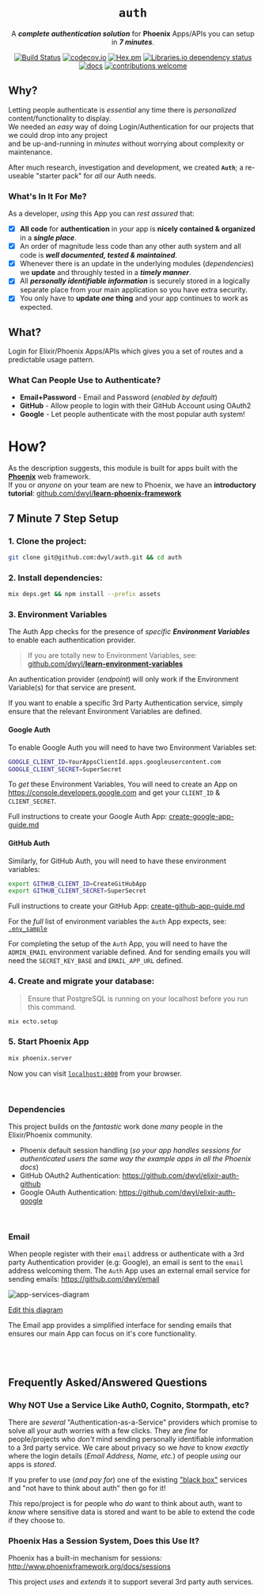 <div align="center">

# `auth`

A ***complete authentication solution*** for **Phoenix** Apps/APIs
you can setup in ***7 minutes***.

[![Build Status](https://img.shields.io/travis/dwyl/fields/master.svg?style=flat-square)](https://travis-ci.org/dwyl/fields)
[![codecov.io](https://img.shields.io/codecov/c/github/dwyl/fields/master.svg?style=flat-square)](http://codecov.io/github/dwyl/fields?branch=master)
[![Hex.pm](https://img.shields.io/hexpm/v/fields?color=brightgreen&style=flat-square)](https://hex.pm/packages/fields)
[![Libraries.io dependency status](https://img.shields.io/librariesio/release/hex/auth?logoColor=brightgreen&style=flat-square)](https://github.com/dwyl/auth/blob/master/mix.exs)
[![docs](https://img.shields.io/badge/docs-maintained-brightgreen?style=flat-square)](https://hexdocs.pm/fields/api-reference.html)
[![contributions welcome](https://img.shields.io/badge/contributions-welcome-brightgreen.svg?style=flat-square)](https://github.com/dwyl/fields/issues)
<!--
[![HitCount](http://hits.dwyl.io/dwyl/fields.svg)](http://hits.dwyl.io/dwyl/fields)
<!-- uncomment when service is working ...
[![Inline docs](http://inch-ci.org/github/dwyl/fields.svg?branch=master&style=flat-square)](http://inch-ci.org/github/dwyl/fields)
-->

</div>

## Why?

Letting people authenticate is *essential* any time
there is _personalized_ content/functionality to display.<br />
We needed an *easy* way of doing Login/Authentication for our projects
that we could drop into any project <br />
and be up-and-running in _minutes_
without worrying about complexity or maintenance.

After much research, investigation and development,
we created **`Auth`**;
a re-useable "starter pack"
for _all_ our Auth needs. <br />



### What's In It For Me?

As a developer, _using_ this App you can _rest assured_ that:

+ [x] **All code** for **authentication** in _your_ app
is **nicely contained & organized** in a ***single place***.
+ [x] An order of magnitude less code than any other auth system
and all code is ***well documented, tested & maintained***.
+ [x] Whenever there is an update in the underlying modules (_dependencies_)
we **update** and throughly tested in a ***timely manner***.
+ [x] All ***personally identifiable information*** is securely stored
in a logically separate place from your main application
so you have extra security.
+ [x] You only have to **update _one_ thing**
and your app continues to work as expected.

## What?

Login for Elixir/Phoenix Apps/APIs which gives you a set of routes
and a predictable usage pattern.

### What Can People Use to Authenticate?

+ **Email+Password** - Email and Password (_enabled by default_)
+ **GitHub** - Allow people to login with their GitHub Account using OAuth2
+ **Google** - Let people authenticate with the most popular auth system!

<!-- this section needs to be re-worded ... or removed!

### _Tested_


Our *objective* is to **_extensively_ test every aspect** of this package
so that we can *rely* on it for our *high-traffic/security* projects.

If you spot _any_ area for improvement, please create an issue:
https://github.com/dwyl/auth/issues (_thanks!_)

### Email Verification

Email is _still_ the _dominant_ way we communicate with people on the web.

Once the person has authenticated using their preferred method,
send them an email to verify their "account". <br />
This acts as a "double-opt-in" and ensures that our app is _able_
to contact the person in the future. <br />
e.g: to reset a password or send an update/notification.

#### Why Email?

We don't think "Auth" _can_ be done without _some_ form of verification. <br />
We could send SMS or "Native" Notifications but both _cost more_ than email.

-->

# How?

As the description suggests, this module is built for apps built with the
[**Phoenix**](https://github.com/dwyl/learn-phoenix-framework) web framework.  
If you or *anyone* on your team are new to Phoenix, we
have an **introductory tutorial**:
[github.com/dwyl/**learn-phoenix-framework**](https://github.com/dwyl/learn-phoenix-framework)




## 7 Minute 7 Step Setup


### 1. Clone the project:

```sh
git clone git@github.com:dwyl/auth.git && cd auth
```

### 2. Install dependencies:

```sh
mix deps.get && npm install --prefix assets
```

### 3. Environment Variables

The Auth App checks for the presence of
_specific **Environment Variables**_
to enable each authentication provider.

> If you are totally new to Environment Variables,
see: [github.com/dwyl/**learn-environment-variables**](https://github.com/dwyl/learn-environment-variables)

An authentication provider (_endpoint_) will only work
if the Environment Variable(s) for that service are present.

If you want to enable a specific 3rd Party Authentication service,
simply ensure that the relevant Environment Variables are defined.

#### Google Auth

To enable Google Auth
you will need to have two Environment Variables set:
```sh
GOOGLE_CLIENT_ID=YourAppsClientId.apps.googleusercontent.com
GOOGLE_CLIENT_SECRET=SuperSecret
```
To *get* these Environment Variables,
You will need to create an App on https://console.developers.google.com
and get your `CLIENT_ID` & `CLIENT_SECRET`.

Full instructions to create your Google Auth App:
[create-google-app-guide.md](https://github.com/dwyl/elixir-auth-google/blob/master/create-google-app-guide.md)

#### GitHub Auth

Similarly, for GitHub Auth,
you will need to have these environment variables:
```sh
export GITHUB_CLIENT_ID=CreateGitHubApp
export GITHUB_CLIENT_SECRET=SuperSecret
```

Full instructions to create your GitHub App:
[create-github-app-guide.md](https://github.com/dwyl/elixir-auth-github/blob/master/create-github-app-guide.md)


For the _full_ list of environment variables
the `Auth` App expects, see:
[`.env_sample`](https://github.com/dwyl/auth/blob/master/.env_sample)

For completing the setup of the `Auth` App,
you will need to have the `ADMIN_EMAIL` environment variable defined.
And for sending emails you will need the
`SECRET_KEY_BASE` and `EMAIL_APP_URL` defined.



### 4. Create and migrate your database:

> Ensure that PostgreSQL is running
  on your localhost before you
  run this command.

```sh
mix ecto.setup
```

### 5. Start Phoenix App

```sh
mix phoenix.server
```

Now you can visit [`localhost:4000`](http://localhost:4000) from your browser.


<br />

### Dependencies

This project builds on the _fantastic_ work done _many_
people in the Elixir/Phoenix community.


+ Phoenix default session handling
(_so your app handles sessions for authenticated users the same way
  the example apps in all the Phoenix docs_)
+ GitHub OAuth2 Authentication:
https://github.com/dwyl/elixir-auth-github
+ Google OAuth Authentication:
https://github.com/dwyl/elixir-auth-google


<br />


### Email

When people register with their `email` address
or authenticate with a 3rd party Authentication provider (e.g: Google),
an email is sent to the `email` address welcoming them.
The `Auth` App uses an external email service
for sending emails:
https://github.com/dwyl/email

![app-services-diagram](https://user-images.githubusercontent.com/194400/77526292-41628180-6e82-11ea-8044-dacbc57ba895.png)

[Edit this diagram](https://docs.google.com/presentation/d/1PUKzbRQOEgHaOmaEheU7T3AHQhRT8mhGuqVKotEJkM0/edit#slide=id.g71eb641cbd_0_0)

The Email app provides a simplified interface for sending emails
that ensures our main App can focus on it's core functionality.

<br /> <br />

## Frequently Asked/Answered Questions

### Why NOT Use a Service Like Auth0, Cognito, Stormpath, etc?

There are _several_ "Authentication-as-a-Service" providers
which promise to solve all your auth worries with a few clicks.
They are _fine_ for people/projects who _don't_ mind
sending personally identifiable information to a 3rd party service.
We care about privacy so we _have_ to know _exactly_ where
the login details (_Email Address, Name, etc._) of people _using_
our apps is _stored_.

If you prefer to use (_and pay for_)
one of the existing
["black box"](https://en.wikipedia.org/wiki/Black_box)
services
and "not have to think about auth" then go for it!

_This_ repo/project is for people who _do_ want to think about auth,
want to _know_ where sensitive data is stored and want to
be able to extend the code if they choose to.

### Phoenix Has a Session System, Does this Use It?

Phoenix has a built-in mechanism for sessions:
http://www.phoenixframework.org/docs/sessions

This project _uses_ and _extends_ it to support several 3rd party auth services.


<!--
## Research


## Further Reading

If you want to learn more about the [**dwyl**](https://github.com/dwyl)
technology stack and how this module fits into it,
please see: https://github.com/dwyl/technology-stack


## Google Authentication

> visit: https://console.developers.google.com to get started


## Recommended Reading

+ Introduction to OAuth2:
https://www.digitalocean.com/community/tutorials/an-introduction-to-oauth-2
+ Forms in Phoenix:
http://blog.plataformatec.com.br/2016/09/dynamic-forms-with-phoenix
-->
